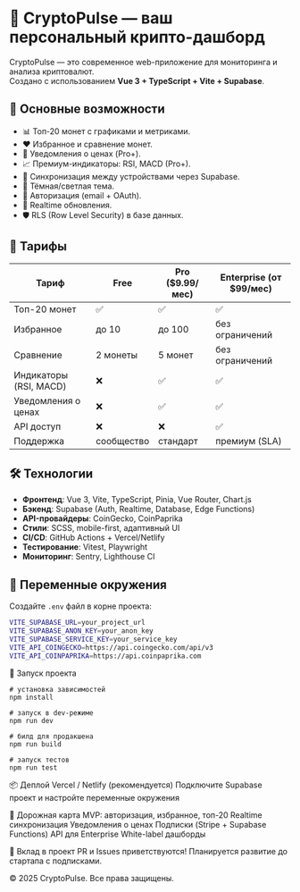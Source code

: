 # 🚀 CryptoPulse — ваш персональный крипто-дашборд

CryptoPulse — это современное web-приложение для мониторинга и анализа криптовалют.  
Создано с использованием **Vue 3 + TypeScript + Vite + Supabase**.  

## 🌟 Основные возможности
- 📊 Топ-20 монет с графиками и метриками.
- ❤️ Избранное и сравнение монет.
- 🔔 Уведомления о ценах (Pro+).
- 📈 Премиум-индикаторы: RSI, MACD (Pro+).
- 🔄 Синхронизация между устройствами через Supabase.
- 🌙 Тёмная/светлая тема.
- 🔑 Авторизация (email + OAuth).
- 📡 Realtime обновления.
- 🛡️ RLS (Row Level Security) в базе данных.

## 💎 Тарифы

| Тариф      | Free         | Pro ($9.99/мес) | Enterprise (от $99/мес) |
|------------|--------------|-----------------|--------------------------|
| Топ-20 монет | ✅ | ✅ | ✅ |
| Избранное | до 10 | до 100 | без ограничений |
| Сравнение | 2 монеты | 5 монет | без ограничений |
| Индикаторы (RSI, MACD) | ❌ | ✅ | ✅ |
| Уведомления о ценах | ❌ | ✅ | ✅ |
| API доступ | ❌ | ❌ | ✅ |
| Поддержка | сообщество | стандарт | премиум (SLA) |

## 🛠️ Технологии
- **Фронтенд**: Vue 3, Vite, TypeScript, Pinia, Vue Router, Chart.js
- **Бэкенд**: Supabase (Auth, Realtime, Database, Edge Functions)
- **API-провайдеры**: CoinGecko, CoinPaprika
- **Стили**: SCSS, mobile-first, адаптивный UI
- **CI/CD**: GitHub Actions + Vercel/Netlify
- **Тестирование**: Vitest, Playwright
- **Мониторинг**: Sentry, Lighthouse CI

## 🔑 Переменные окружения
Создайте `.env` файл в корне проекта:
```bash
VITE_SUPABASE_URL=your_project_url
VITE_SUPABASE_ANON_KEY=your_anon_key
VITE_SUPABASE_SERVICE_KEY=your_service_key
VITE_API_COINGECKO=https://api.coingecko.com/api/v3
VITE_API_COINPAPRIKA=https://api.coinpaprika.com
```
🚀 Запуск проекта
```
# установка зависимостей
npm install

# запуск в dev-режиме
npm run dev

# билд для продакшена
npm run build

# запуск тестов
npm run test
```
📦 Деплой
Vercel / Netlify (рекомендуется)
Подключите Supabase проект и настройте переменные окружения

🧭 Дорожная карта
 MVP: авторизация, избранное, топ-20
 Realtime синхронизация
 Уведомления о ценах
 Подписки (Stripe + Supabase Functions)
 API для Enterprise
 White-label дашборды

🤝 Вклад в проект
PR и Issues приветствуются!
Планируется развитие до стартапа с подписками.

© 2025 CryptoPulse. Все права защищены.
